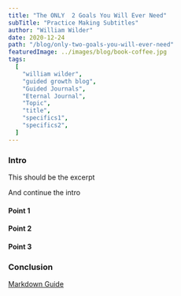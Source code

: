 ```yaml
---
title: "The ONLY  2 Goals You Will Ever Need"
subTitle: "Practice Making Subtitles"
author: "William Wilder"
date: 2020-12-24
path: "/blog/only-two-goals-you-will-ever-need"
featuredImage: ../images/blog/book-coffee.jpg
tags:
  [
    "william wilder",
    "guided growth blog",
    "Guided Journals",
    "Eternal Journal",
    "Topic",
    "title",
    "specifics1",
    "specifics2",
  ]
---
```


### Intro

This should be the excerpt

<!-- endexcerpt -->

And continue the intro

#### Point 1

#### Point 2

#### Point 3

### Conclusion

[Markdown Guide](https://www.markdownguide.org/basic-syntax)
